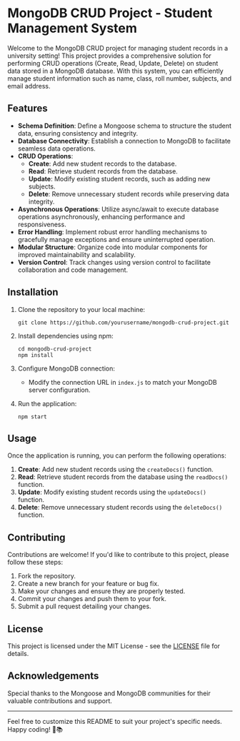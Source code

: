 # MongoDB CRUD Project - Student Management System

Welcome to the MongoDB CRUD project for managing student records in a university setting! This project provides a comprehensive solution for performing CRUD operations (Create, Read, Update, Delete) on student data stored in a MongoDB database. With this system, you can efficiently manage student information such as name, class, roll number, subjects, and email address.

## Features

- **Schema Definition**: Define a Mongoose schema to structure the student data, ensuring consistency and integrity.
- **Database Connectivity**: Establish a connection to MongoDB to facilitate seamless data operations.
- **CRUD Operations**:
  - **Create**: Add new student records to the database.
  - **Read**: Retrieve student records from the database.
  - **Update**: Modify existing student records, such as adding new subjects.
  - **Delete**: Remove unnecessary student records while preserving data integrity.
- **Asynchronous Operations**: Utilize async/await to execute database operations asynchronously, enhancing performance and responsiveness.
- **Error Handling**: Implement robust error handling mechanisms to gracefully manage exceptions and ensure uninterrupted operation.
- **Modular Structure**: Organize code into modular components for improved maintainability and scalability.
- **Version Control**: Track changes using version control to facilitate collaboration and code management.

## Installation

1. Clone the repository to your local machine:

   ```
   git clone https://github.com/yourusername/mongodb-crud-project.git
   ```

2. Install dependencies using npm:

   ```
   cd mongodb-crud-project
   npm install
   ```

3. Configure MongoDB connection:
   - Modify the connection URL in `index.js` to match your MongoDB server configuration.

4. Run the application:

   ```
   npm start
   ```

## Usage

Once the application is running, you can perform the following operations:

1. **Create**: Add new student records using the `createDocs()` function.
2. **Read**: Retrieve student records from the database using the `readDocs()` function.
3. **Update**: Modify existing student records using the `updateDocs()` function.
4. **Delete**: Remove unnecessary student records using the `deleteDocs()` function.

## Contributing

Contributions are welcome! If you'd like to contribute to this project, please follow these steps:

1. Fork the repository.
2. Create a new branch for your feature or bug fix.
3. Make your changes and ensure they are properly tested.
4. Commit your changes and push them to your fork.
5. Submit a pull request detailing your changes.

## License

This project is licensed under the MIT License - see the [LICENSE](LICENSE) file for details.

## Acknowledgements

Special thanks to the Mongoose and MongoDB communities for their valuable contributions and support.

---
Feel free to customize this README to suit your project's specific needs. Happy coding! 🚀📚
